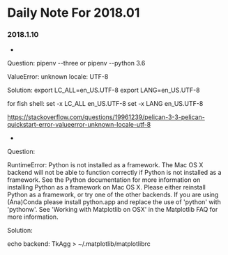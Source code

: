 # Daily Note For 2018.01

### 2018.1.10
- 
Question:
pipenv --three or pipenv --python 3.6

ValueError: unknown locale: UTF-8

Solution:
export LC_ALL=en_US.UTF-8
export LANG=en_US.UTF-8

for fish shell:
set -x LC_ALL en_US.UTF-8
set -x LANG en_US.UTF-8

https://stackoverflow.com/questions/19961239/pelican-3-3-pelican-quickstart-error-valueerror-unknown-locale-utf-8


- 
Question:

RuntimeError: Python is not installed as a framework. The Mac OS X backend will not be able to function correctly if Python is not installed as a framework. See the Python documentation for more information on installing Python as a framework on Mac OS X. Please either reinstall Python as a framework, or try one of the other backends. If you are using (Ana)Conda please install python.app and replace the use of 'python' with 'pythonw'. See 'Working with Matplotlib on OSX' in the Matplotlib FAQ for more information.

Solution:

echo  backend: TkAgg > ~/.matplotlib/matplotlibrc

